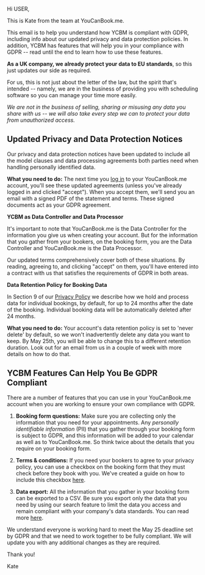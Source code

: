 
Hi USER,

This is Kate from the team at YouCanBook.me. 

This email is to help you understand how YCBM is compliant with GDPR, including info about our updated privacy and data protection policies. In addition, YCBM has features that will help you in your compliance with GDPR -- read until the end to learn how to use these features.

**As a UK company, we already protect your data to EU standards**, so this just updates our side as required.

For us, this is not just about the letter of the law, but the spirit that's intended -- namely, we are in the business of providing you with scheduling software so you can manage your time more easily. 

*We are not in the business of selling, sharing or misusing any data you share with us -- we will also take every step we can to protect your data from unauthorized access.*

Updated Privacy and Data Protection Notices
-------------------------------------------

Our privacy and data protection notices have been updated to include all the model clauses and data processing agreements both parties need when handling personally identified data. 

**What you need to do:** The next time you [log in](https://via.intercom-mail-100.com/e?https://app.youcanbook.me/#/login) to your YouCanBook.me account, you'll see these updated agreements (unless you've already logged in and clicked "accept"). When you accept them, we'll send you an email with a signed PDF of the statement and terms. These signed documents act as your GDPR agreement. 

**YCBM as Data Controller and Data Processor**

It's important to note that YouCanBook.me is the Data Controller for the information you give us when creating your account. But for the information that you gather from your bookers, on the booking form, you are the Data Controller and YouCanBook.me is the Data Processor.

Our updated terms comprehensively cover both of these situations. By reading, agreeing to, and clicking "accept" on them, you'll have entered into a contract with us that satisfies the requirements of GDPR in both areas.

**Data Retention Policy for Booking Data**

In Section 9 of our [Privacy Policy](https://youcanbook.me/privacy/) we describe how we hold and process data for individual bookings, by default, for up to 24 months after the date of the booking. Individual booking data will be automatically deleted after 24 months.  

**What you need to do:** Your account's data retention policy is set to 'never delete' by default, so we won't inadvertently delete any data you want to keep. By May 25th, you will be able to change this to a different retention duration. Look out for an email from us in a couple of week with more details on how to do that. 

YCBM Features Can Help You Be GDPR Compliant
--------------------------------------------

There are a number of features that you can use in your YouCanBook.me account when you are working to ensure your own compliance with GDPR. 

1.  **Booking form questions:** Make sure you are collecting only the information that you need for your appointments. Any *personally identifiable information* (PII) that you gather through your booking form is subject to GDPR, and this information will be added to your calendar as well as to YouCanBook.me. So think twice about the details that you require on your booking form.

2.  **Terms & conditions:** If you need your bookers to agree to your privacy policy, you can use a checkbox on the booking form that they must check before they book with you. We've created a guide on how to include this checkbox [here](https://support.youcanbook.me/article/370-adding-an-agree-to-terms-box-on-booking-form).

3.  **Data export:** All the information that you gather in your booking form can be exported to a CSV. Be sure you export only the data that you need by using our search feature to limit the data you access and remain compliant with your company's data standards. You can read more [here](https://support.youcanbook.me/article/75-view-and-export-your-booking-activity).

We understand everyone is working hard to meet the May 25 deadline set by GDPR and that we need to work together to be fully compliant. We will update you with any additional changes as they are required.

Thank you! 

Kate
